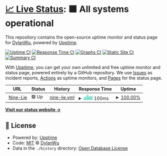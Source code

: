 # [📈 Live Status](https://uptime.dylanwu.space): <!--live status--> **🟩 All systems operational**

This repository contains the open-source uptime monitor and status page for [DylanWu](https://blog.dylanwu.space/), powered by [Upptime](https://github.com/upptime/upptime).

[![Uptime CI](https://github.com/wuzhongyi1105/friends-status/workflows/Uptime%20CI/badge.svg)](https://github.com/wuzhongyi1105/friends-status/actions?query=workflow%3A%22Uptime+CI%22)
[![Response Time CI](https://github.com/wuzhongyi1105/friends-status/workflows/Response%20Time%20CI/badge.svg)](https://github.com/wuzhongyi1105/friends-status/actions?query=workflow%3A%22Response+Time+CI%22)
[![Graphs CI](https://github.com/wuzhongyi1105/friends-status/workflows/Graphs%20CI/badge.svg)](https://github.com/wuzhongyi1105/friends-status/actions?query=workflow%3A%22Graphs+CI%22)
[![Static Site CI](https://github.com/wuzhongyi1105/friends-status/workflows/Static%20Site%20CI/badge.svg)](https://github.com/wuzhongyi1105/friends-status/actions?query=workflow%3A%22Static+Site+CI%22)
[![Summary CI](https://github.com/wuzhongyi1105/friends-status/workflows/Summary%20CI/badge.svg)](https://github.com/wuzhongyi1105/friends-status/actions?query=workflow%3A%22Summary+CI%22)

With [Upptime](https://upptime.js.org), you can get your own unlimited and free uptime monitor and status page, powered entirely by a GitHub repository. We use [Issues](https://github.com/wuzhongyi1105/friends-status/issues) as incident reports, [Actions](https://github.com/wuzhongyi1105/friends-status/actions) as uptime monitors, and [Pages](https://uptime.dylanwu.space) for the status page.

<!--start: status pages-->
<!-- This summary is generated by Upptime (https://github.com/upptime/upptime) -->
<!-- Do not edit this manually, your changes will be overwritten -->
<!-- prettier-ignore -->
| URL | Status | History | Response Time | Uptime |
| --- | ------ | ------- | ------------- | ------ |
| <img alt="" src="https://i2.wp.com/nine-lie.com/wp-content/uploads/2020/04/unnamed-file.png" height="13"> [Nine-Lie](https://nine-lie.com/) | 🟩 Up | [nine-lie.yml](https://github.com/wuzhongyi1105/friends-status/commits/HEAD/history/nine-lie.yml) | <details><summary><img alt="Response time graph" src="./graphs/nine-lie/response-time-week.png" height="20"> 100ms</summary><br><a href="https://uptime.dylanwu.space/history/nine-lie"><img alt="Response time 466" src="https://img.shields.io/endpoint?url=https%3A%2F%2Fraw.githubusercontent.com%2Fwuzhongyi1105%2Ffriends-status%2FHEAD%2Fapi%2Fnine-lie%2Fresponse-time.json"></a><br><a href="https://uptime.dylanwu.space/history/nine-lie"><img alt="24-hour response time 107" src="https://img.shields.io/endpoint?url=https%3A%2F%2Fraw.githubusercontent.com%2Fwuzhongyi1105%2Ffriends-status%2FHEAD%2Fapi%2Fnine-lie%2Fresponse-time-day.json"></a><br><a href="https://uptime.dylanwu.space/history/nine-lie"><img alt="7-day response time 100" src="https://img.shields.io/endpoint?url=https%3A%2F%2Fraw.githubusercontent.com%2Fwuzhongyi1105%2Ffriends-status%2FHEAD%2Fapi%2Fnine-lie%2Fresponse-time-week.json"></a><br><a href="https://uptime.dylanwu.space/history/nine-lie"><img alt="30-day response time 111" src="https://img.shields.io/endpoint?url=https%3A%2F%2Fraw.githubusercontent.com%2Fwuzhongyi1105%2Ffriends-status%2FHEAD%2Fapi%2Fnine-lie%2Fresponse-time-month.json"></a><br><a href="https://uptime.dylanwu.space/history/nine-lie"><img alt="1-year response time 414" src="https://img.shields.io/endpoint?url=https%3A%2F%2Fraw.githubusercontent.com%2Fwuzhongyi1105%2Ffriends-status%2FHEAD%2Fapi%2Fnine-lie%2Fresponse-time-year.json"></a></details> | <details><summary><a href="https://uptime.dylanwu.space/history/nine-lie">100.00%</a></summary><a href="https://uptime.dylanwu.space/history/nine-lie"><img alt="All-time uptime 100.00%" src="https://img.shields.io/endpoint?url=https%3A%2F%2Fraw.githubusercontent.com%2Fwuzhongyi1105%2Ffriends-status%2FHEAD%2Fapi%2Fnine-lie%2Fuptime.json"></a><br><a href="https://uptime.dylanwu.space/history/nine-lie"><img alt="24-hour uptime 100.00%" src="https://img.shields.io/endpoint?url=https%3A%2F%2Fraw.githubusercontent.com%2Fwuzhongyi1105%2Ffriends-status%2FHEAD%2Fapi%2Fnine-lie%2Fuptime-day.json"></a><br><a href="https://uptime.dylanwu.space/history/nine-lie"><img alt="7-day uptime 100.00%" src="https://img.shields.io/endpoint?url=https%3A%2F%2Fraw.githubusercontent.com%2Fwuzhongyi1105%2Ffriends-status%2FHEAD%2Fapi%2Fnine-lie%2Fuptime-week.json"></a><br><a href="https://uptime.dylanwu.space/history/nine-lie"><img alt="30-day uptime 100.00%" src="https://img.shields.io/endpoint?url=https%3A%2F%2Fraw.githubusercontent.com%2Fwuzhongyi1105%2Ffriends-status%2FHEAD%2Fapi%2Fnine-lie%2Fuptime-month.json"></a><br><a href="https://uptime.dylanwu.space/history/nine-lie"><img alt="1-year uptime 100.00%" src="https://img.shields.io/endpoint?url=https%3A%2F%2Fraw.githubusercontent.com%2Fwuzhongyi1105%2Ffriends-status%2FHEAD%2Fapi%2Fnine-lie%2Fuptime-year.json"></a></details>

<!--end: status pages-->

[**Visit our status website →**](https://uptime.dylanwu.space)

## 📄 License

- Powered by: [Upptime](https://github.com/upptime/upptime)
- Code: [MIT](./LICENSE) © [DylanWu](https://blog.dylanwu.space/)
- Data in the `./history` directory: [Open Database License](https://opendatacommons.org/licenses/odbl/1-0/)
